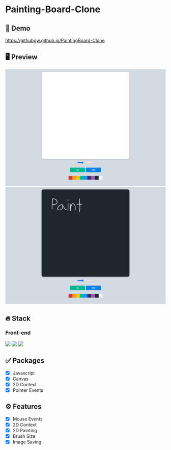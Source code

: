 # Painting-Board-Clone

## 🔗 Demo
https://githubgw.github.io/PaintingBoard-Clone

## 🖥 Preview
<img src="preview1.png" />
<img src="preview2.png" />

## 🔥 Stack
### Front-end
<img height="30" src="https://img.shields.io/badge/HTML5-E34F26?style=for-the-badge&logo=HTML5&logoColor=white" /> <img height="30" src="https://img.shields.io/badge/CSS3-1572B6?style=for-the-badge&logo=CSS3&logoColor=white"/> 
<img height="30" src="https://img.shields.io/badge/Javascript-black?style=for-the-badge&logo=Javascript&logoColor=F7DF1E"/>

## ✅ Packages
- [x] Javascript
- [x] Canvas
- [x] 2D Context
- [x] Pointer Events

## ⚙ Features
- [x] Mouse Events
- [x] 2D Context
- [x] 2D Painting
- [x] Brush Size
- [x] Image Saving
